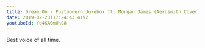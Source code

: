```yaml
---
title: Dream On - Postmodern Jukebox ft. Morgan James (Aerosmith Cover)
date: 2019-02-23T17:24:43.419Z
youtubeId: Yq4KA0mUnC8
---
```

Best voice of all time.
